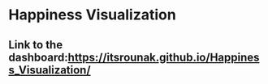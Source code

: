 # Happiness Visualization
## Link to the dashboard:https://itsrounak.github.io/Happiness_Visualization/
